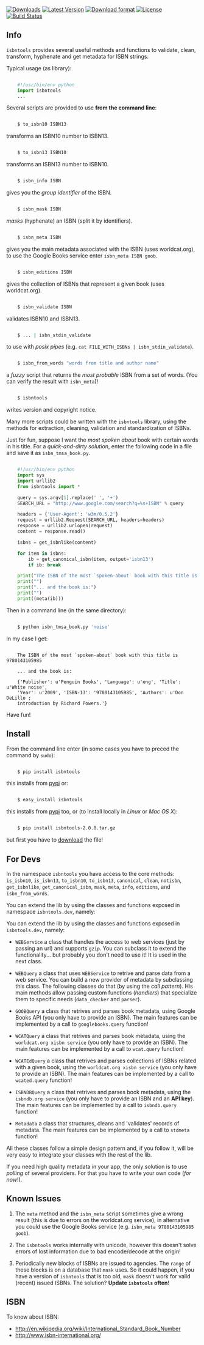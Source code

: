 
[![Downloads](https://pypip.in/d/isbntools/badge.png)](https://pypi.python.org/pypi/isbntools/)
[![Latest Version](https://pypip.in/v/isbntools/badge.png)](https://pypi.python.org/pypi/isbntools/)
[![Download format](https://pypip.in/format/isbntools/badge.png)](https://pypi.python.org/pypi/isbntools/)
[![License](https://pypip.in/license/isbntools/badge.png)](https://pypi.python.org/pypi/isbntools/)
[![Build Status](https://travis-ci.org/xlcnd/isbntools.png?branch=v2.0.8)](https://travis-ci.org/xlcnd/isbntools)



Info
----

`isbntools` provides several useful methods and functions
to validate, clean, transform, hyphenate and
get metadata for ISBN strings.

Typical usage (as library):

```python

    #!/usr/bin/env python
    import isbntools
    ...
```

Several scripts are provided to use **from the command line**:

```bash

    $ to_isbn10 ISBN13
```
transforms an ISBN10 number to ISBN13.

```bash

    $ to_isbn13 ISBN10
```
transforms an ISBN13 number to ISBN10.

```bash

    $ isbn_info ISBN
```
gives you the *group identifier* of the ISBN.

```bash

    $ isbn_mask ISBN
```
*masks* (hyphenate) an ISBN (split it by identifiers).

```bash

    $ isbn_meta ISBN
```
gives you the main metadata associated with the ISBN (uses worldcat.org), to
use the Google Books service enter `isbn_meta ISBN goob`.

```bash

    $ isbn_editions ISBN
```
gives the collection of ISBNs that represent a given book (uses worldcat.org).

```bash

    $ isbn_validate ISBN
```
validates ISBN10 and ISBN13.

```bash

    $ ... | isbn_stdin_validate
```
to use with *posix pipes* (e.g. `cat FILE_WITH_ISBNs | isbn_stdin_validate`).

```bash

    $ isbn_from_words "words from title and author name"
```
a *fuzzy* script that returns the *most probable* ISBN from a set of words.
(You can verify the result with `isbn_meta`)!

```bash

    $ isbntools
```
writes version and copyright notice.

Many more scripts could be written with the `isbntools` library,
using the methods for extraction, cleaning, validation and standardization of ISBNs.

Just for fun, suppose I want the *most spoken about* book with certain words in his title.
For a *quick-and-dirty solution*, enter the following code in a file
and save it as `isbn_tmsa_book.py`.

```python

    #!/usr/bin/env python
    import sys
    import urllib2
    from isbntools import *

    query = sys.argv[1].replace(' ', '+')
    SEARCH_URL = "http://www.google.com/search?q=%s+ISBN" % query

    headers = {'User-Agent': 'w3m/0.5.2'}
    request = urllib2.Request(SEARCH_URL, headers=headers)
    response = urllib2.urlopen(request)
    content = response.read()

    isbns = get_isbnlike(content)

    for item in isbns:
        ib = get_canonical_isbn(item, output='isbn13')
        if ib: break

    print("The ISBN of the most `spoken-about` book with this title is %s" % ib)
    print("")
    print("... and the book is:")
    print("")
    print((meta(ib)))
```

Then in a command line (in the same directory):

```bash

    $ python isbn_tmsa_book.py 'noise'
```

In my case I get:

```

    The ISBN of the most `spoken-about` book with this title is 9780143105985

    ... and the book is:

    {'Publisher': u'Penguin Books', 'Language': u'eng', 'Title': u'White noise',
    'Year': u'2009', 'ISBN-13': '9780143105985', 'Authors': u'Don DeLillo ;
    introduction by Richard Powers.'}
```

Have fun!

Install
-------

From the command line enter (in some cases you have to preced the
command by `sudo`):

```bash

    $ pip install isbntools
```
this installs from [pypi](https://pypi.python.org/pypi/isbntools) or:

```bash

    $ easy_install isbntools
```
this installs from [pypi](https://pypi.python.org/pypi/isbntools) too, or (to install locally in *Linux* or *Mac OS X*):

```bash

    $ pip install isbntools-2.0.8.tar.gz
```
but first you have to [download](https://pypi.python.org/packages/source/i/isbntools/isbntools-2.0.8.tar.gz) the file!



For Devs
--------

In the namespace `isbntools` you have access to the core methods:
`is_isbn10`, `is_isbn13`, `to_isbn10`, `to_isbn13`, `canonical`,
`clean`, `notisbn`, `get_isbnlike`, `get_canonical_isbn`, `mask`,
`meta`, `info`, `editions`, and `isbn_from_words`.

You can extend the lib by using the classes and functions exposed in
namespace `isbntools.dev`, namely:

You can extend the lib by using the classes and functions exposed in
`isbntools.dev`, namely:

* `WEBService` a class that handles the access to web
  services (just by passing an url) and supports `gzip`.
  You can subclass it to extend the functionality... but
  probably you don't need to use it! It is used in the next class.

* `WEBQuery` a class that uses `WEBService` to retrive and parse
  data from a web service. You can build a new provider of metadata
  by subclassing this class. The following classes do that
  (by using the *call pattern*). His main methods allow passing custom
  functions (*handlers*) that specialize them to specific needs (`data_checker` and
  `parser`).

* `GOOBQuery` a class that retrives and parses book metadata,
  using Google Books API (you only have to provide an ISBN).
  The main features can be implemented by a call to `googlebooks.query` function!

* `WCATQuery` a class that retrives and parses book metadata,
  using the `worldcat.org xisbn service` (you only have to provide an ISBN).
  The main features can be implemented by a call to `wcat.query` function!

* `WCATEdQuery` a class that retrives and parses collections of ISBNs related
  with a given book, using the `worldcat.org xisbn service`
  (you only have to provide an ISBN).
  The main features can be implemented by a call to `wcated.query` function!

* `ISBNDBQuery` a class that retrives and parses book metadata,
  using the `isbndb.org service` (you only have to provide an ISBN and an
  **API key**).
  The main features can be implemented by a call to `isbndb.query` function!

* `Metadata` a class that structures, cleans and 'validates' records of
  metadata. The main features can be implemented by a call to `stdmeta`
  function!

All these classes follow a simple design pattern and, if you follow it, will be
very easy to integrate your classes with the rest of the lib.

If you need high quality metadata in your app, the only solution is to use
*polling* of several providers. For that you have to write your own code (*for
now*!).

Known Issues
------------

1. The `meta` method and the `isbn_meta` script sometimes give a wrong result
   (this is due to errors on the worldcat.org service), in alternative you could
   use the Google Books service (e.g. `isbn_meta 9780143105985 goob`).

2. The `isbntools` works internally with unicode, however this doesn't
   solve errors of lost information due to bad encode/decode at the origin!

3. Periodically new blocks of ISBNs are issued to agencies. The `range` of
   these blocks is on a database that `mask` uses. So it could happen, if you
   have a version of `isbntools` that is too old, `mask` doesn't work for
   valid (recent) issued ISBNs. The solution? **Update `isbntools` often**!


ISBN
----

To know about ISBN:

* http://en.wikipedia.org/wiki/International_Standard_Book_Number
* http://www.isbn-international.org/

